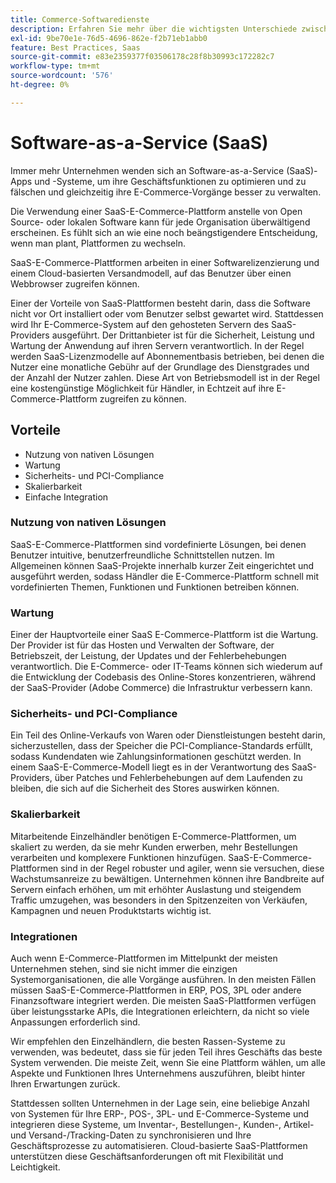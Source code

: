 ```yaml
---
title: Commerce-Softwaredienste
description: Erfahren Sie mehr über die wichtigsten Unterschiede zwischen SaaS-Anwendungen und anderen selbstgehosteten (On-Premise-)Open-Source-E-Commerce-Optionen.
exl-id: 9be70e1e-76d5-4696-862e-f2b71eb1abb0
feature: Best Practices, Saas
source-git-commit: e83e2359377f03506178c28f8b30993c172282c7
workflow-type: tm+mt
source-wordcount: '576'
ht-degree: 0%

---
```


# Software-as-a-Service (SaaS)

Immer mehr Unternehmen wenden sich an Software-as-a-Service (SaaS)-Apps und -Systeme, um ihre Geschäftsfunktionen zu optimieren und zu fälschen und gleichzeitig ihre E-Commerce-Vorgänge besser zu verwalten.

Die Verwendung einer SaaS-E-Commerce-Plattform anstelle von Open Source- oder lokalen Software kann für jede Organisation überwältigend erscheinen. Es fühlt sich an wie eine noch beängstigendere Entscheidung, wenn man plant, Plattformen zu wechseln.

SaaS-E-Commerce-Plattformen arbeiten in einer Softwarelizenzierung und einem Cloud-basierten Versandmodell, auf das Benutzer über einen Webbrowser zugreifen können.

Einer der Vorteile von SaaS-Plattformen besteht darin, dass die Software nicht vor Ort installiert oder vom Benutzer selbst gewartet wird. Stattdessen wird Ihr E-Commerce-System auf den gehosteten Servern des SaaS-Providers ausgeführt. Der Drittanbieter ist für die Sicherheit, Leistung und Wartung der Anwendung auf ihren Servern verantwortlich. In der Regel werden SaaS-Lizenzmodelle auf Abonnementbasis betrieben, bei denen die Nutzer eine monatliche Gebühr auf der Grundlage des Dienstgrades und der Anzahl der Nutzer zahlen. Diese Art von Betriebsmodell ist in der Regel eine kostengünstige Möglichkeit für Händler, in Echtzeit auf ihre E-Commerce-Plattform zugreifen zu können.

## Vorteile

- Nutzung von nativen Lösungen
- Wartung
- Sicherheits- und PCI-Compliance
- Skalierbarkeit
- Einfache Integration

### Nutzung von nativen Lösungen

SaaS-E-Commerce-Plattformen sind vordefinierte Lösungen, bei denen Benutzer intuitive, benutzerfreundliche Schnittstellen nutzen. Im Allgemeinen können SaaS-Projekte innerhalb kurzer Zeit eingerichtet und ausgeführt werden, sodass Händler die E-Commerce-Plattform schnell mit vordefinierten Themen, Funktionen und Funktionen betreiben können.

### Wartung

Einer der Hauptvorteile einer SaaS E-Commerce-Plattform ist die Wartung. Der Provider ist für das Hosten und Verwalten der Software, der Betriebszeit, der Leistung, der Updates und der Fehlerbehebungen verantwortlich. Die E-Commerce- oder IT-Teams können sich wiederum auf die Entwicklung der Codebasis des Online-Stores konzentrieren, während der SaaS-Provider (Adobe Commerce) die Infrastruktur verbessern kann.

### Sicherheits- und PCI-Compliance

Ein Teil des Online-Verkaufs von Waren oder Dienstleistungen besteht darin, sicherzustellen, dass der Speicher die PCI-Compliance-Standards erfüllt, sodass Kundendaten wie Zahlungsinformationen geschützt werden. In einem SaaS-E-Commerce-Modell liegt es in der Verantwortung des SaaS-Providers, über Patches und Fehlerbehebungen auf dem Laufenden zu bleiben, die sich auf die Sicherheit des Stores auswirken können.

### Skalierbarkeit

Mitarbeitende Einzelhändler benötigen E-Commerce-Plattformen, um skaliert zu werden, da sie mehr Kunden erwerben, mehr Bestellungen verarbeiten und komplexere Funktionen hinzufügen. SaaS-E-Commerce-Plattformen sind in der Regel robuster und agiler, wenn sie versuchen, diese Wachstumsanreize zu bewältigen. Unternehmen können ihre Bandbreite auf Servern einfach erhöhen, um mit erhöhter Auslastung und steigendem Traffic umzugehen, was besonders in den Spitzenzeiten von Verkäufen, Kampagnen und neuen Produktstarts wichtig ist.

### Integrationen

Auch wenn E-Commerce-Plattformen im Mittelpunkt der meisten Unternehmen stehen, sind sie nicht immer die einzigen Systemorganisationen, die alle Vorgänge ausführen. In den meisten Fällen müssen SaaS-E-Commerce-Plattformen in ERP, POS, 3PL oder andere Finanzsoftware integriert werden. Die meisten SaaS-Plattformen verfügen über leistungsstarke APIs, die Integrationen erleichtern, da nicht so viele Anpassungen erforderlich sind.

Wir empfehlen den Einzelhändlern, die besten Rassen-Systeme zu verwenden, was bedeutet, dass sie für jeden Teil ihres Geschäfts das beste System verwenden. Die meiste Zeit, wenn Sie eine Plattform wählen, um alle Aspekte und Funktionen Ihres Unternehmens auszuführen, bleibt hinter Ihren Erwartungen zurück.

Stattdessen sollten Unternehmen in der Lage sein, eine beliebige Anzahl von Systemen für
Ihre ERP-, POS-, 3PL- und E-Commerce-Systeme und integrieren diese Systeme, um Inventar-, Bestellungen-, Kunden-, Artikel- und Versand-/Tracking-Daten zu synchronisieren und Ihre Geschäftsprozesse zu automatisieren. Cloud-basierte SaaS-Plattformen unterstützen diese Geschäftsanforderungen oft mit Flexibilität und Leichtigkeit.
